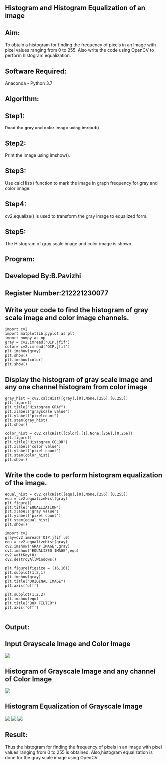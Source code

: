 ## Histogram and Histogram Equalization of an image
## Aim:
To obtain a histogram for finding the frequency of pixels in an Image with pixel values ranging from 0 to 255. Also write the code using OpenCV to perform histogram equalization.

## Software Required:
Anaconda - Python 3.7

## Algorithm:
## Step1:
Read the gray and color image using imread()

## Step2:
Print the image using imshow().

## Step3:
Use calcHist() function to mark the image in graph frequency for gray and color image.

## Step4:
cv2.equalize() is used to transform the gray image to equalized form.

## Step5:
The Histogram of gray scale image and color image is shown.

## Program:

## Developed By:B.Pavizhi
## Register Number:212221230077

## Write your code to find the histogram of gray scale image and color image channels.
```
import cv2
import matplotlib.pyplot as plt
import numpy as np
gray = cv2.imread('OIP.jfif')
color= cv2.imread('OIP.jfif')
plt.imshow(gray)
plt.show()
plt.imshow(color)
plt.show()
```


## Display the histogram of gray scale image and any one channel histogram from color image
```
gray_hist = cv2.calcHist([gray],[0],None,[256],[0,255])
plt.figure()
plt.title("Histogram GRAY")
plt.xlabel("grayscale value")
plt.ylabel("pixelcount")
plt.stem(gray_hist)
plt.show()

color_hist = cv2.calcHist([color],[1],None,[256],[0,256])
plt.figure()
plt.title("Histogram COLOR")
plt.xlabel('color value')
plt.ylabel('pixel count')
plt.stem(color_hist)
plt.show()
```




## Write the code to perform histogram equalization of the image. 
```
equal_hist = cv2.calcHist([equ],[0],None,[256],[0,255])
equ = cv2.equalizeHist(gray)
plt.figure()
plt.title("EQUALIZATION")
plt.xlabel('gray value')
plt.ylabel('pixel count')
plt.stem(equal_hist)
plt.show()

import cv2
gray=cv2.imread('OIP.jfif',0)
equ = cv2.equalizeHist(gray)
cv2.imshow('GRAY IMAGE',gray)
cv2.imshow('EQUALIZED IMAGE',equ)
cv2.waitKey(0)
cv2.destroyAllWindows()

plt.figure(figsize = (16,16))
plt.subplot(1,2,1)
plt.imshow(gray)
plt.title("ORIGINAL IMAGE")
plt.axis('off')

plt.subplot(1,2,2)
plt.imshow(equ)
plt.title("BOX FILTER")
plt.axis('off')


```
## Output:
## Input Grayscale Image and Color Image
![](./1.png)
## Histogram of Grayscale Image and any channel of Color Image
![](./2.png)

## Histogram Equalization of Grayscale Image
![](./31.png)
![](./3.png)
![](./4.png)

## Result: 
Thus the histogram for finding the frequency of pixels in an image with pixel values ranging from 0 to 255 is obtained. Also,histogram equalization is done for the gray scale image using OpenCV.
